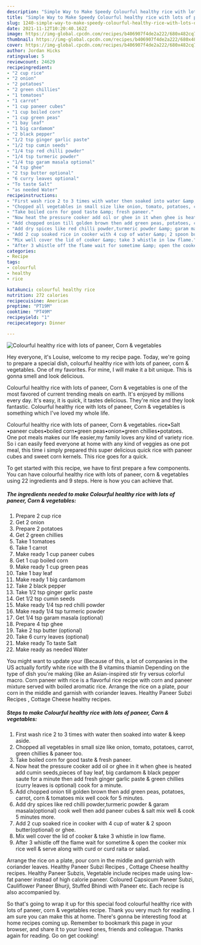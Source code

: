 ```yaml
---
description: "Simple Way to Make Speedy Colourful healthy rice with lots of paneer, Corn &amp;amp; vegetables"
title: "Simple Way to Make Speedy Colourful healthy rice with lots of paneer, Corn &amp;amp; vegetables"
slug: 1240-simple-way-to-make-speedy-colourful-healthy-rice-with-lots-of-paneer-corn-and-amp-vegetables
date: 2021-11-12T10:20:40.162Z
image: https://img-global.cpcdn.com/recipes/b406907f4de2a222/680x482cq70/colourful-healthy-rice-with-lots-of-paneer-corn-vegetables-recipe-main-photo.jpg
thumbnail: https://img-global.cpcdn.com/recipes/b406907f4de2a222/680x482cq70/colourful-healthy-rice-with-lots-of-paneer-corn-vegetables-recipe-main-photo.jpg
cover: https://img-global.cpcdn.com/recipes/b406907f4de2a222/680x482cq70/colourful-healthy-rice-with-lots-of-paneer-corn-vegetables-recipe-main-photo.jpg
author: Jordan Hicks
ratingvalue: 5
reviewcount: 24629
recipeingredient:
- "2 cup rice"
- "2 onion"
- "2 potatoes"
- "2 green chillies"
- "1 tomatoes"
- "1 carrot"
- "1 cup paneer cubes"
- "1 cup boiled corn"
- "1 cup green peas"
- "1 bay leaf"
- "1 big cardamom"
- "2 black pepper"
- "1/2 tsp ginger garlic paste"
- "1/2 tsp cumin seeds"
- "1/4 tsp red chilli powder"
- "1/4 tsp turmeric powder"
- "1/4 tsp garam masala optional"
- "4 tsp ghee"
- "2 tsp butter optional"
- "6 curry leaves optional"
- "To taste Salt"
- "as needed Water"
recipeinstructions:
- "First wash rice 2 to 3 times with water then soaked into water &amp; keep aside."
- "Chopped all vegetables in small size like onion, tomato, potatoes, carrot, green chillies &amp; paneer too."
- "Take boiled corn for good taste &amp; fresh paneer."
- "Now heat the pressure cooker add oil or ghee in it when ghee is heated add cumin seeds,pieces of bay leaf, big cardamom &amp; black pepper saute for a minute then add fresh ginger garlic paste &amp; green chillies (curry leaves is optional) cook for a minute."
- "Add chopped onion till golden brown then add green peas, potatoes, carrot, corn &amp; tomatoes mix well cook for 5 minutes."
- "Add dry spices like red chilli powder,turmeric powder &amp; garam masala(optional) cook well then add paneer cubes &amp; salt mix well &amp; cook 5 minutes more."
- "Add 2 cup soaked rice in cooker with 4 cup of water &amp; 2 spoon butter(optional) or ghee."
- "Mix well cover the lid of cooker &amp; take 3 whistle in low flame."
- "After 3 whistle off the flame wait for sometime &amp; open the cooker mix rice well &amp; serve along with curd or curd raita or salad."
categories:
- Recipe
tags:
- colourful
- healthy
- rice

katakunci: colourful healthy rice 
nutrition: 272 calories
recipecuisine: American
preptime: "PT19M"
cooktime: "PT49M"
recipeyield: "1"
recipecategory: Dinner

---
```



![Colourful healthy rice with lots of paneer, Corn &amp; vegetables](https://img-global.cpcdn.com/recipes/b406907f4de2a222/680x482cq70/colourful-healthy-rice-with-lots-of-paneer-corn-vegetables-recipe-main-photo.jpg)

Hey everyone, it's Louise, welcome to my recipe page. Today, we're going to prepare a special dish, colourful healthy rice with lots of paneer, corn &amp; vegetables. One of my favorites. For mine, I will make it a bit unique. This is gonna smell and look delicious.

Colourful healthy rice with lots of paneer, Corn &amp; vegetables is one of the most favored of current trending meals on earth. It's enjoyed by millions every day. It's easy, it is quick, it tastes delicious. They're nice and they look fantastic. Colourful healthy rice with lots of paneer, Corn &amp; vegetables is something which I've loved my whole life.

Colourful healthy rice with lots of paneer, Corn &amp; vegetables. rice•Salt •paneer cubes•boiled corn•green peas•onion•green chillies•potatoes. One pot meals makes our life easier,my family loves any kind of variety rice. So i can easily feed everyone at home with any kind of veggies as one pot meal, this time i simply prepared this super delicious quick rice with paneer cubes and sweet corn kernels. This rice goes for a quick.


To get started with this recipe, we have to first prepare a few components. You can have colourful healthy rice with lots of paneer, corn &amp; vegetables using 22 ingredients and 9 steps. Here is how you can achieve that.

<!--inarticleads1-->

##### The ingredients needed to make Colourful healthy rice with lots of paneer, Corn &amp; vegetables:

1. Prepare 2 cup rice
1. Get 2 onion
1. Prepare 2 potatoes
1. Get 2 green chillies
1. Take 1 tomatoes
1. Take 1 carrot
1. Make ready 1 cup paneer cubes
1. Get 1 cup boiled corn
1. Make ready 1 cup green peas
1. Take 1 bay leaf
1. Make ready 1 big cardamom
1. Take 2 black pepper
1. Take 1/2 tsp ginger garlic paste
1. Get 1/2 tsp cumin seeds
1. Make ready 1/4 tsp red chilli powder
1. Make ready 1/4 tsp turmeric powder
1. Get 1/4 tsp garam masala (optional)
1. Prepare 4 tsp ghee
1. Take 2 tsp butter (optional)
1. Take 6 curry leaves (optional)
1. Make ready To taste Salt
1. Make ready as needed Water


You might want to update your (Because of this, a lot of companies in the US actually fortify white rice with the B vitamins thiamin Depending on the type of dish you&#39;re making (like an Asian-inspired stir fry versus colorful macro. Corn paneer with rice is a flavorful rice recipe with corn and paneer mixture served with boiled aromatic rice. Arrange the rice on a plate, pour corn in the middle and garnish with coriander leaves. Healthy Paneer Subzi Recipes , Cottage Cheese healthy recipes. 

<!--inarticleads2-->

##### Steps to make Colourful healthy rice with lots of paneer, Corn &amp; vegetables:

1. First wash rice 2 to 3 times with water then soaked into water &amp; keep aside.
1. Chopped all vegetables in small size like onion, tomato, potatoes, carrot, green chillies &amp; paneer too.
1. Take boiled corn for good taste &amp; fresh paneer.
1. Now heat the pressure cooker add oil or ghee in it when ghee is heated add cumin seeds,pieces of bay leaf, big cardamom &amp; black pepper saute for a minute then add fresh ginger garlic paste &amp; green chillies (curry leaves is optional) cook for a minute.
1. Add chopped onion till golden brown then add green peas, potatoes, carrot, corn &amp; tomatoes mix well cook for 5 minutes.
1. Add dry spices like red chilli powder,turmeric powder &amp; garam masala(optional) cook well then add paneer cubes &amp; salt mix well &amp; cook 5 minutes more.
1. Add 2 cup soaked rice in cooker with 4 cup of water &amp; 2 spoon butter(optional) or ghee.
1. Mix well cover the lid of cooker &amp; take 3 whistle in low flame.
1. After 3 whistle off the flame wait for sometime &amp; open the cooker mix rice well &amp; serve along with curd or curd raita or salad.


Arrange the rice on a plate, pour corn in the middle and garnish with coriander leaves. Healthy Paneer Subzi Recipes , Cottage Cheese healthy recipes. Healthy Paneer Subzis, Vegetable include recipes made using low-fat paneer instead of high calorie paneer. Coloured Capsicum Paneer Subzi, Cauliflower Paneer Bhurji, Stuffed Bhindi with Paneer etc. Each recipe is also accompanied by. 

So that's going to wrap it up for this special food colourful healthy rice with lots of paneer, corn &amp; vegetables recipe. Thank you very much for reading. I am sure you can make this at home. There's gonna be interesting food at home recipes coming up. Remember to bookmark this page in your browser, and share it to your loved ones, friends and colleague. Thanks again for reading. Go on get cooking!
